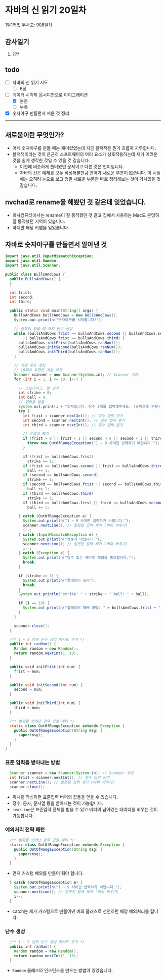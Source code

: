 # 자바의 신 읽기 20일차

1일1커밋 무사고: 908일차

## 감사일기

1. ???

## todo

- [ ] 자바의 신 읽기 시도
  - [ ] 6장
- [ ] 데이터 시각화 옵시디언으로 마이그레이션
  - [x] 본문
  - [ ] 부록
- [x] 숫자야구 만들면서 배운 것 정리

---

## 새로움이란 무엇인가?

- 어제 숫자야구를 만들 때는 재미있었는데 지금 블랙잭은 뭔가 흐름이 지루합니다.
- 블랙잭이라는 것이 은근히 소프트웨어의 여러 요소가 상호작용하는데 제가 어려운 것을 쉽게 생각한 것일 수 있을 것 같습니다.
  - 이전에 비슷하게 풀어봤던 문제이고 다른 것은 언어입니다.
  - 자바의 신은 예제를 모두 작성해볼만큼 언어가 새로운 부분이 없습니다. 이 시점에는 오히려 눈으로 보고 정말 새로운 부분만 따로 정리해보는 것이 가치있을 것 같습니다.

## nvchad로 rename을 해봤던 것 같은데 잊었습니다.

- 회사컴퓨터에서는 rename이 잘 동작했던 것 같고 집에서 사용하는 Mac도 분명히 잘 동작했던 기억이 있습니다.
- 하지만 해당 키맵을 잊었습니다.

## 자바로 숫자야구를 만들면서 알아낸 것

```java
import java.util.InputMismatchException;
import java.util.Random;
import java.util.Scanner;

public class BullsAndCows {
  public BullsAndCows() {
  }

  int frist;
  int second;
  int third;

  public static void main(String[] args) {
    BullsAndCows bullsAndCows = new BullsAndCows();
    System.out.println("숫자야구를 시작합니다!");

    // 중복이 없을 때 까지 난수 생성
    while (bullsAndCows.frist == bullsAndCows.second || bullsAndCows.second == bullsAndCows.third
        || bullsAndCows.frist == bullsAndCows.third) {
      bullsAndCows.initFrist(bullsAndCows.ranNum());
      bullsAndCows.initSecond(bullsAndCows.ranNum());
      bullsAndCows.initThird(bullsAndCows.ranNum());
    }

    // 게임 루프 생성
    // 10회로 유한한 게임 루프
    Scanner scanner = new Scanner(System.in); // Scanner 생성
    for (int i = 1; i <= 10; i++) {

      // 스트라이크, 볼 평가
      int strike = 0;
      int ball = 0;
      // 입력을 받음
      System.out.print(i + "회차입니다. 정수 3개를 입력해주세요. (공백으로 구분): ");
      try {
        int frist = scanner.nextInt(); // 정수 입력 받기
        int second = scanner.nextInt(); // 정수 입력 받기
        int third = scanner.nextInt(); // 정수 입력 받기

        // 유효성 평가
        if (frist > 9 || frist < 1 || second > 9 || second < 1 || third > 9 || third < 0) {
          throw new OutOfRangeException("1 ~ 9 사이만 입력하기 바랍니다.");
        }

        if (frist == bullsAndCows.frist)
          strike += 1;
        if (frist == bullsAndCows.second || frist == bullsAndCows.third)
          ball += 1;
        if (second == bullsAndCows.second)
          strike += 1;
        if (second == bullsAndCows.frist || second == bullsAndCows.third)
          ball += 1;
        if (third == bullsAndCows.third)
          strike += 1;
        if (third == bullsAndCows.frist || third == bullsAndCows.second)
          ball += 1;

      } catch (OutOfRangeException e) {
        System.out.println("1 ~ 9 사이만 입력하기 바랍니다.");
        scanner.nextLine(); // 잘못된 입력 제거 (버퍼 비우기)
        i--;
      } catch (InputMismatchException e) {
        System.out.println("정수가 아닙니다.");
        scanner.nextLine(); // 잘못된 입력 제거 (버퍼 비우기)
        i--;
      } catch (Exception e) {
        System.out.println("알수 없는 에러로 게임을 종료합니다.");
        break;
      }

      if (strike == 3) {
        System.out.println("플레이어 승리");
        break;
      }
      System.out.println("strike: " + strike + " ball: " + ball);

      if (i == 10) {
        System.out.println("플레이어 패배 정답: " + bullsAndCows.frist + " " + bullsAndCows.second + " " + bullsAndCows.third);
      }
    }

    scanner.close();
  }

  /** 1 ~ 9 범위 난수 생성 메서드 추가 */
  public int ranNum() {
    Random random = new Random();
    return random.nextInt(1, 10);
  }

  public void initFrist(int num) {
    frist = num;
  }

  public void initSecond(int num) {
    second = num;
  }

  public void initThird(int num) {
    third = num;
  }

  /** 범위를 벗어난 경우 던질 예외 */
  static class OutOfRangeException extends Exception {
    public OutOfRangeException(String msg) {
      super(msg);
    }
  }
}
```

### 표준 입력을 받아내는 방법

```java
  Scanner scanner = new Scanner(System.in); // Scanner 생성
  int frist = scanner.nextInt(); // 정수 입력 받기
  scanner.nextLine(); // 잘못된 입력 제거 (버퍼 비우기)
  scanner.close();
```

- 위처럼 작성하면 표준입력 버퍼의 값들을 얻을 수 있습니다.
- 정수, 문자, 문자열 등을 받아내는 것이 가능합니다.
- `nextLine`은 표준입력 전체를 받을 수 있고 버퍼의 남아있는 데이터를 비우는 것이 가능합니다.

### 예외처리 전략 패턴

```java 
  /** 범위를 벗어난 경우 던질 예외 */
  static class OutOfRangeException extends Exception {
    public OutOfRangeException(String msg) {
      super(msg);
    }
  }
```

- 먼저 커스텀 예외를 만들어 줘야 합니다.

```java 
  } catch (OutOfRangeException e) {
    System.out.println("1 ~ 9 사이만 입력하기 바랍니다.");
    scanner.nextLine(); // 잘못된 입력 제거 (버퍼 비우기)
    i--;
  } 
```

- catch는 제가 커스텀으로 만들어낸 예외 클래스로 선언하면 해당 예외처리를 탑니다.

### 난수 생성

```java 
  /** 1 ~ 9 범위 난수 생성 메서드 추가 */
  public int ranNum() {
    Random random = new Random();
    return random.nextInt(1, 10);
  }
```

- `Random` 클래스의 인스턴스를 만드는 방법이 있었습니다.

